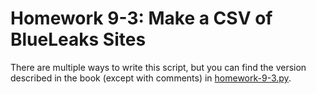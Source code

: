 # Homework 9-3: Make a CSV of BlueLeaks Sites

There are multiple ways to write this script, but you can find the version described in the book (except with comments) in [homework-9-3.py](./homework-9-3.py).
